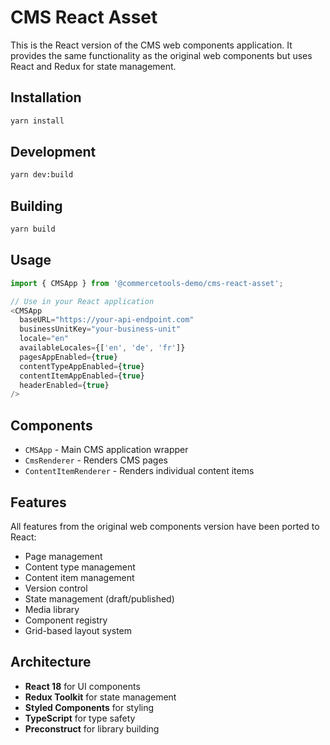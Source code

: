 # CMS React Asset

This is the React version of the CMS web components application. It provides the same functionality as the original web components but uses React and Redux for state management.

## Installation

```bash
yarn install
```

## Development

```bash
yarn dev:build
```

## Building

```bash
yarn build
```

## Usage

```typescript
import { CMSApp } from '@commercetools-demo/cms-react-asset';

// Use in your React application
<CMSApp
  baseURL="https://your-api-endpoint.com"
  businessUnitKey="your-business-unit"
  locale="en"
  availableLocales={['en', 'de', 'fr']}
  pagesAppEnabled={true}
  contentTypeAppEnabled={true}
  contentItemAppEnabled={true}
  headerEnabled={true}
/>
```

## Components

- `CMSApp` - Main CMS application wrapper
- `CmsRenderer` - Renders CMS pages
- `ContentItemRenderer` - Renders individual content items

## Features

All features from the original web components version have been ported to React:

- Page management
- Content type management  
- Content item management
- Version control
- State management (draft/published)
- Media library
- Component registry
- Grid-based layout system

## Architecture

- **React 18** for UI components
- **Redux Toolkit** for state management
- **Styled Components** for styling
- **TypeScript** for type safety
- **Preconstruct** for library building 